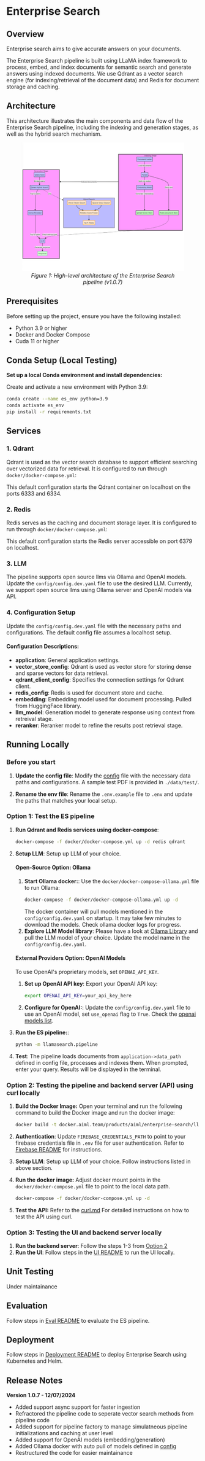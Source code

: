 # Enterprise Search

## Overview

Enterprise search aims to give accurate answers on your documents.

The Enterprise Search pipeline is built using LLaMA index framework to process, embed, and index documents for semantic search and generate answers using indexed documents. We use Qdrant as a vector search engine (for indexing/retrieval of the document data) and Redis for document storage and caching.

## Architecture

This architecture illustrates the main components and data flow of the Enterprise Search pipeline, including the indexing and generation stages, as well as the hybrid search mechanism.

<div align="center">
  <figure>
    <img src="assets/pipeline.png" alt="Enterprise Search Pipeline Architecture - 1.0.7" />
    <figcaption><i>Figure 1: High-level architecture of the Enterprise Search pipeline (v1.0.7)</i></figcaption>
  </figure>
</div>

## Prerequisites

Before setting up the project, ensure you have the following installed:
- Python 3.9 or higher
- Docker and Docker Compose
- Cuda 11 or higher


## Conda Setup (Local Testing)

**Set up a local Conda environment and install dependencies:**

Create and activate a new environment with Python 3.9:
```bash
conda create --name es_env python=3.9
conda activate es_env
pip install -r requirements.txt
```

## Services

### 1. Qdrant

Qdrant is used as the vector search database to support efficient searching over vectorized data for retrieval. It is configured to run through `docker/docker-compose.yml`:

This default configuration starts the Qdrant container on localhost on the ports 6333 and 6334.

### 2. Redis

Redis serves as the caching and document storage layer. It is configured to run through `docker/docker-compose.yml`:

This default configuration starts the Redis server accessible on port 6379 on localhost.

### 3. LLM

The pipeline supports open source llms via Ollama and OpenAI models. Update the `config/config.dev.yaml` file to use the desired LLM. Currently, we support open source llms using Ollama server and OpenAI models via API.


### 4. Configuration Setup

Update the `config/config.dev.yaml` file with the necessary paths and configurations. The default config file assumes a localhost setup.

#### Configuration Descriptions:
- **application**: General application settings.
- **vector_store_config**: Qdrant is used as vector store for storing dense and sparse vectors for data retrieval.
- **qdrant_client_config**: Specifies the connection settings for Qdrant client.
- **redis_config**: Redis is used for document store and cache.
- **embedding**: Embedding model used for document processing. Pulled from HuggingFace library.
- **llm_model**: Generation model to generate response using context from retreival stage.
- **reranker**: Reranker model to refine the results post retrieval stage.

## Running Locally

### Before you start

1. **Update the config file**: Modify the [config](config/config.dev.yaml) file with the necessary data paths and configurations. A sample test PDF is provided in `./data/test/`.

2. **Rename the env file**: Rename the `.env.example` file to `.env` and update the paths that matches your local setup.

### Option 1: Test the ES pipeline

1. **Run Qdrant and Redis services using docker-compose**: 
   ```bash
   docker-compose -f docker/docker-compose.yml up -d redis qdrant
   ```

2. **Setup LLM**: Setup up LLM of your choice.

   #### Open-Source Option: Ollama

   1. **Start Ollama docker:**: Use the `docker/docker-compose-ollama.yml` file to run Ollama:
      ```bash
      docker-compose -f docker/docker-compose-ollama.yml up -d
      ```
      The docker container will pull models mentioned in the `config/config.dev.yaml` on startup. It may take few minutes to download the models. Check ollama docker logs for progress.
   2. **Explore LLM Model library**: Please have a look at [Ollama Library](https://ollama.com/library) and pull the LLM model of your choice. Update the model name in the `config/config.dev.yaml`.

   #### External Providers Option: OpenAI Models

   To use OpenAI's proprietary models, set `OPENAI_API_KEY`.

   1. **Set up OpenAI API key**: Export your OpenAI API key:
      ```bash
      export OPENAI_API_KEY=your_api_key_here
      ```
   2. **Configure for OpenAI:**: Update the `config/config.dev.yaml` file to use an OpenAI model, set `use_openai` flag to `True`. Check the [openai models list](https://platform.openai.com/docs/models).

3. **Run the ES pipeline:**:
   ```bash
   python -m llamasearch.pipeline
   ```
4. **Test**: The pipeline loads documents from `application->data_path` defined in config file, processes and indexes them. When prompted, enter your query. Results will be displayed in the terminal.

### Option 2: Testing the pipeline and backend server (API) using curl locally 

1. **Build the Docker Image:**
   Open your terminal and run the following command to build the Docker image and run the docker image:
   ```bash
   docker build -t docker.aiml.team/products/aiml/enterprise-search/llamasearch:latest -f docker/Dockerfile .
   ```

2. **Authentication**:  Update `FIREBASE_CREDENTIALS_PATH` to point to your firebase credentials file in `.env` file for user authentication. Refer to [Firebase README](docs/firebase.md) for instructions.

3. **Setup LLM**: Setup up LLM of your choice. Follow instructions listed in above section.

4. **Run the docker image:**
   Adjust docker mount points in the `docker/docker-compose.yml` file to point to the local data path.
   ```bash
   docker-compose -f docker/docker-compose.yml up -d
   ```

5. **Test the API:**
Refer to the [curl.md](docs/curl.md) For detailed instructions on how to test the API using curl.

### Option 3: Testing the UI and backend server locally

1. **Run the backend server**: Follow the steps 1-3 from [Option 2](#option-2-testing-the-backend-server-api-using-curl-locally)
2. **Run the UI**: Follow steps in the [UI README](frontend/README.md) to run the UI locally.

## Unit Testing

Under maintainance

## Evaluation

Follow steps in [Eval README](docs/eval.md) to evaluate the ES pipeline.

## Deployment

Follow steps in [Deployment README](k8s/README.md) to deploy Enterprise Search using Kubernetes and Helm.

## Release Notes

**Version 1.0.7 - 12/07/2024**
- Added support async support for faster ingestion
- Refractored the pipeline code to seperate vector search methods from pipeline code
- Added support for pipeline factory to manage simulatneous pipeline initializations and caching at user level
- Added support for OpenAI models (embedding/generation)
- Added Ollama docker with auto pull of models defined in [config](config/config.dev.yaml)
- Restructured the code for easier maintainance